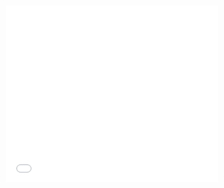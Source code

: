    <iframe allowtransparency="true" width="485" height="402" src="//scratch.mit.edu/projects/embed/239000320/?autostart=false" frameborder="0" allowfullscreen></iframe>
    
